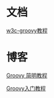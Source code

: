 # 文档

[w3c-groovy教程](https://www.w3cschool.cn/groovy/?)

# 博客

[Groovy 简明教程](https://www.qikqiak.com/post/groovy-simple-tutorial/?hmsr=toutiao.io&utm_medium=toutiao.io&utm_source=toutiao.io)

[Groovy入门教程](https://blog.csdn.net/kmyhy/article/details/4200563)